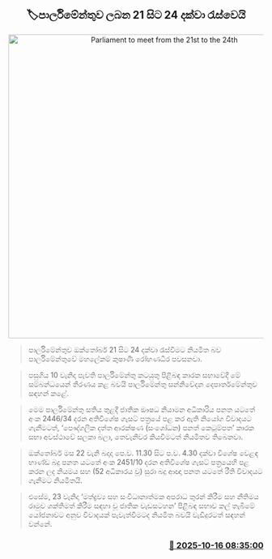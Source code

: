 <p align='center'><b><h2 align='center' title='Parliament to meet from the 21st to the 24th'>🏷පාර්ලිමේන්තුව ලබන 21 සිට 24 දක්වා රැස්වෙයි</h2></b></p>
<p align='center'><img src='https://helakuru.sgp1.cdn.digitaloceanspaces.com/esana/images/lib/parliment-new-01[1].jpg' width='600' alt='Parliament to meet from the 21st to the 24th'></p>

> පාර්ලිමේන්තුව ඔක්තෝබර් 21 සිට 24 දක්වා රැස්වීමට නියමිත බව පාර්ලිමේන්තුවේ මහලේකම් කුෂාණි රෝහණධීර පවසනවා.

> පසුගිය 10 වැනිදා පැවති පාර්ලිමේන්තු කටයුතු පිළිබඳ කාරක සභාවේදී මේ සම්බන්ධයෙන් තීරණය කළ බවයි පාර්ලිමේන්තු සන්නිවේදන දෙපාර්තමේන්තුව සඳහන් කළේ.

> මෙම පාර්ලිමේන්තු සතිය තුළදී ජාතික ඖෂධ නියාමන අධිකාරිය පනත යටතේ අංක 2446/34 දරන අතිවිශේෂ ගැසට් පත්‍රයේ පළ කර ඇති නියෝග විවාදයට ගැනීමටත්, ‘පෞද්ගලික දත්ත ආරක්ෂණ (සංශෝධන) පනත් කෙටුම්පත’ කාරක සභා අවස්ථාවේ සලකා බලා, තෙවැනිවර කියවීමටත් නියමිතව තිබෙනවා.

> ඔක්තෝබර් මස 22 වැනි බදාදා පෙ.ව. 11.30 සිට ප.ව. 4.30 දක්වා විශේෂ වෙළඳ භාණ්ඩ බදු පනත යටතේ අංක 2451/10 දරන අතිවිශේෂ ගැසට් පත්‍රයෙහි පළ කරන ලද නියමය සහ (52 අධිකාරය වූ) සුරා බදු ආඥා පනත යටතේ රීති විවාදයට ගැනීමට නියමිතයි.

> එසේම, 23 වැනිදා ‘මත්ද්‍රව්‍ය සහ සංවිධානාත්මක අපරාධ තුරන් කිරීම සහ නීතිමය රාමුව ශක්තිමත් කිරීම සඳහා වූ ජාතික වැඩසටහන’ පිළිබඳ සභාව කල් තැබීමේ යෝජනාවට අනුව විවාදයක් පැවැත්වීමටද නියමිත බවයි වැඩිදුරටත් සඳහන් වන්නේ.



<h3 align='right'><a href='https://www.helakuru.lk/esana/p/114535/'>📅 2025-10-16 08:35:00</a></h3>
